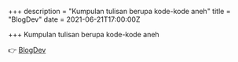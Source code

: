 +++
description = "Kumpulan tulisan berupa kode-kode aneh"
title = "BlogDev"
date = 2021-06-21T17:00:00Z

+++
Kumpulan tulisan berupa kode-kode aneh

👉 [BlogDev](https://spacedev.netlify.app)
